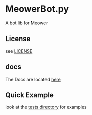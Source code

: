 # MeowerBot.py

A bot lib for Meower


## License

see [LICENSE](./LICENSE)


## docs

The Docs are located [here](https://meowerbot-py.showierdata.tech/)


## Quick Example

look at the [tests directory](./tests) for examples 